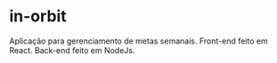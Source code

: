 # in-orbit
Aplicação para gerenciamento de metas semanais.
Front-end feito em React.
Back-end feito em NodeJs.
